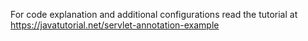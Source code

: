 For code explanation and additional configurations read the tutorial at https://javatutorial.net/servlet-annotation-example
